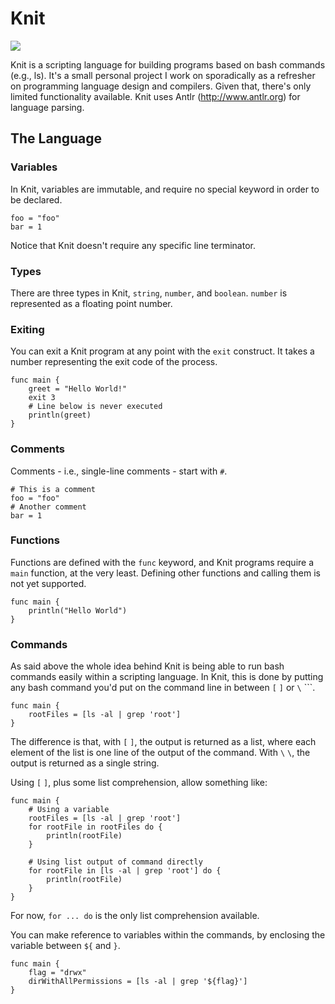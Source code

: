 
# Knit

![](https://github.com/emersonloureiro/knit/actions/workflows/build.yml/badge.svg)

Knit is a scripting language for building programs based on bash commands (e.g., ls). It's a small personal project I work on sporadically as a refresher on programming language design and compilers. Given that, there's only limited functionality available. Knit uses Antlr (http://www.antlr.org) for language parsing.

## The Language

### Variables

In Knit, variables are immutable, and require no special keyword in order to be declared.

```
foo = "foo"
bar = 1
```

Notice that Knit doesn't require any specific line terminator.

### Types

There are three types in Knit, `string`, `number`, and `boolean`. `number` is represented as a floating point number.

### Exiting

You can exit a Knit program at any point with the `exit` construct. It takes a number representing the exit code of the process.

```
func main {
    greet = "Hello World!"
    exit 3
    # Line below is never executed
    println(greet)
}
```

### Comments

Comments - i.e., single-line comments - start with `#`.

```
# This is a comment
foo = "foo"
# Another comment
bar = 1
```

### Functions

Functions are defined with the `func` keyword, and Knit programs require a `main` function, at the very least. Defining other functions and calling them is not yet supported.

```
func main {
    println("Hello World")
}
```

### Commands

As said above the whole idea behind Knit is being able to run bash commands easily within a scripting language. In Knit, this is done by putting any bash command you'd put on the command line in between `[` `]` or `\` `\``.

```
func main {
    rootFiles = [ls -al | grep 'root']
}
```

The difference is that, with `[` `]`, the output is returned as a list, where each element of the list is one line of the output of the command. With `\` `\`, the output is returned as a single string.

Using `[` `]`, plus some list comprehension, allow something like:

```
func main {
    # Using a variable
    rootFiles = [ls -al | grep 'root']
    for rootFile in rootFiles do {
        println(rootFile)
    }

    # Using list output of command directly
    for rootFile in [ls -al | grep 'root'] do {
        println(rootFile)
    }
}
```

For now, `for ... do` is the only list comprehension available.

You can make reference to variables within the commands, by enclosing the variable between ``${`` and ``}``.

```
func main {
    flag = "drwx"
    dirWithAllPermissions = [ls -al | grep '${flag}']
}
```